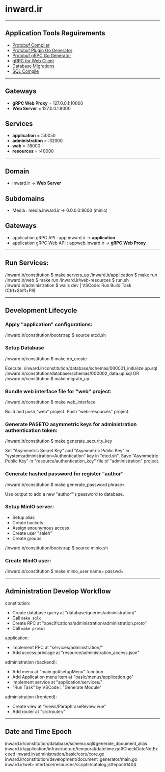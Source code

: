 inward.ir
=========

--------------------------------------------------------------------------------

## Application Tools Reguirements

- [Protobuf Compiler](https://github.com/protocolbuffers/protobuf)
- [Protobuf Plugin Go Generator](google.golang.org/protobuf/cmd/protoc-gen-go)
- [Protobuf gRPC Go Generator](google.golang.org/grpc/cmd/protoc-gen-go-grpc)
- [gRPC for Web Client](https://github.com/grpc/grpc-web)
- [Database Migrations](https://github.com/golang-migrate/migrate)
- [SQL Compile](https://github.com/kyleconroy/sqlc)

--------------------------------------------------------------------------------

## Gateways

- **gRPC Web Proxy** = 127.0.0.1:10000
- **Web Server**     = 127.0.0.1:8000

## Services

- **application**    = :50050
- **administration** = :32000
- **web**            = :18000
- **resources**      = :40000

--------------------------------------------------------------------------------

## Domain

- inward.ir -> **Web Server**

## Subdomains

- Media : media.inward.ir -> 0.0.0.0:9000 (minio)

## Gateways

- application gRPC API     : app.inward.ir    -> **application**
- application gRPC Web API : appweb.inward.ir -> **gRPC Web Proxy**

--------------------------------------------------------------------------------

## Run Services:

/inward.ir/constitution   $ make servers_up
/inward.ir/application    $ make run
/inward.ir/web            $ make run
/inward.ir/web-resources  $ run.sh
/inward.ir/administration $ wails dev | VSCode: Run Build Task (Ctrl+Shift+F9)

--------------------------------------------------------------------------------

## Development Lifecycle


### Apply "application" configurations:

/inward.ir/constitution/bootstrap $ source etcd.sh


### Setup Database

/inward.ir/constitution $ make db_create

Execute:
/inward.ir/constitution/database/schemas/000001_initialize.up.sql
/inward.ir/constitution/database/schemas/000002_data.up.sql
OR
/inward.ir/constitution $ make migrate_up


### Bundle web interface file for "web" project:

/inward.ir/constitution $ make web_interface

Build and push "web" project.
Push "web-resources" project.


### Generate PASETO asymmetric keys for administration authentication token:

/inward.ir/constitution $ make generate_security_key

Set "Asymmetric Secret Key" and "Asymmetric Public Key" in "system:administration=Authentication" key in "etcd.sh".
Save "Asymmetric Public Key" in "resource/authentication_key" file of "administration" project.


### Generate hashed password for register "author"

/inward.ir/constitution $ make generate_password phrase=<password>

Use output to add a new "author"'s password to database.


### Setup MinIO server:

- Setup alias
- Create buckets
- Assign anounymous access
- Create user "saleh"
- Create groups

/inward.ir/constitution/bootstrap $ source minio.sh


### Create MinIO user:

/inward.ir/constitution $ make minio_user name=<name> passwd=<password>

--------------------------------------------------------------------------------

## Administration Develop Workflow

constitution:

- Create database query at "database/queries/administration/"
- Call `make sqlc`
- Create RPC at "specifications/administration/administration.proto"
- Call `make protoc`

application:

- Implement RPC at "services/administration/"
- Add access privilage at "resource/administration_access.json"

administration (backend):

- Add menu at "main.go#setupMenu" function
- Add Application menu item at "basic/menus/application.go"
- Implement service at "application/services/"
- "Run Task" by VSCode : "Generate Module"

administration (frontend):

- Create view at "views/ParaphraseReview.vue"
- Add router at "src/router/"

--------------------------------------------------------------------------------

## Date and Time Epoch

inward.ir/constitution/database/schema.sql#generate_document_alias
inward.ir/application/infrastructure/temporal/datetime.go#CheckDateNotExceed
inward.ir/administration/basic/core/core.go
inward.ir/constitution/development/document_generator/main.go
inward.ir/web-interface/resources/scripts/catalog.js#epoch1404
